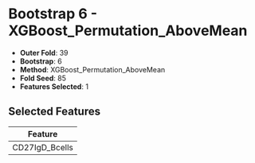 # Bootstrap 6 - XGBoost_Permutation_AboveMean

- **Outer Fold**: 39
- **Bootstrap**: 6
- **Method**: XGBoost_Permutation_AboveMean
- **Fold Seed**: 85
- **Features Selected**: 1

## Selected Features

| Feature |
|---------|
| CD27IgD_Bcells |
